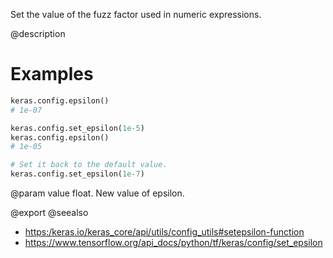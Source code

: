 Set the value of the fuzz factor used in numeric expressions.

@description

# Examples
```python
keras.config.epsilon()
# 1e-07
```

```python
keras.config.set_epsilon(1e-5)
keras.config.epsilon()
# 1e-05
```

```python
# Set it back to the default value.
keras.config.set_epsilon(1e-7)
```

@param value
float. New value of epsilon.

@export
@seealso
+ <https:/keras.io/keras_core/api/utils/config_utils#setepsilon-function>
+ <https://www.tensorflow.org/api_docs/python/tf/keras/config/set_epsilon>
